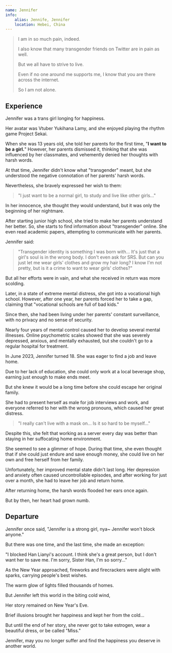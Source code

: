 ```yaml
---
name: Jennifer
info:
    alias: Jennife, Jennifer
    location: Hebei, China
---
```


> I am in so much pain, indeed.
>
> I also know that many transgender friends on Twitter are in pain as well.
>
> But we all have to strive to live.
>
> Even if no one around me supports me, I know that you are there across the internet.
> 
> So I am not alone.

## Experience

Jennifer was a trans girl longing for happiness.

Her avatar was Vtuber Yukihana Lamy,
and she enjoyed playing the rhythm game Project Sekai.

When she was 13 years old,
she told her parents for the first time, "**I want to be a girl.**"
However, her parents dismissed it,
thinking that she was influenced by her classmates,
and vehemently denied her thoughts with harsh words.

At that time, Jennifer didn't know what "transgender" meant,
but she understood the negative connotation of her parents' harsh words.

Nevertheless, she bravely expressed her wish to them:

> "I just want to be a normal girl, to study and live like other girls..."

In her innocence,
she thought they would understand,
but it was only the beginning of her nightmare.

After starting junior high school,
she tried to make her parents understand her better.
So, she starts to find information about "transgender" online.
She even read academic papers, attempting to communicate with her parents.

Jennifer said:

> "Transgender identity is something I was born with... It's just that a girl's soul is in the wrong body. I don't even ask for SRS. But can you just let me wear girls' clothes and grow my hair long? I know I'm not pretty, but is it a crime to want to wear girls' clothes?"

But all her efforts were in vain,
and what she received in return was more scolding.

Later, in a state of extreme mental distress,
she got into a vocational high school.
However, after one year,
her parents forced her to take a gap,
claiming that "vocational schools are full of bad kids."

Since then, she had been living under her parents' constant surveillance,
with no privacy and no sense of security.

Nearly four years of mental control caused her to develop several mental illnesses.
Online psychometric scales showed that she was severely depressed, anxious, and mentally exhausted, but she couldn't go to a regular hospital for treatment.

In June 2023, Jennifer turned 18.
She was eager to find a job and leave home.

Due to her lack of education,
she could only work at a local beverage shop,
earning just enough to make ends meet.

But she knew it would be a long time before she could escape her original family.

She had to present herself as male for job interviews and work,
and everyone referred to her with the wrong pronouns,
which caused her great distress.

> "I really can't live with a mask on... Is it so hard to be myself..."

Despite this, she felt that working as a server every day was better than staying in her suffocating home environment.

She seemed to see a glimmer of hope.
During that time, she even thought that if she could just endure and save enough money,
she could live on her own and free herself from her family.

Unfortunately, her improved mental state didn't last long.
Her depression and anxiety often caused uncontrollable episodes,
and after working for just over a month,
she had to leave her job and return home.

After returning home,
the harsh words flooded her ears once again.

But by then,
her heart had grown numb.

## Departure

Jennifer once said, "Jennifer is a strong girl, nya~ Jennifer won't block anyone."

But there was one time, and the last time,
she made an exception:

"I blocked Han Lianyi's account. I think she's a great person, but I don't want her to save me. I'm sorry, Sister Han, I'm so sorry..."

As the New Year approached,
fireworks and firecrackers were alight with sparks,
carrying people's best wishes.

The warm glow of lights filled thousands of homes.

But Jennifer left this world in the biting cold wind,

Her story remained on New Year's Eve.

Brief illusions brought her happiness and kept her from the cold...

But until the end of her story,
she never got to take estrogen,
wear a beautiful dress,
or be called "Miss."

Jennifer, may you no longer suffer and find the happiness you deserve in another world.
